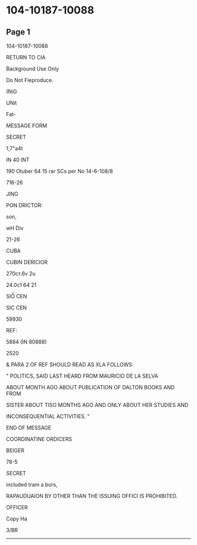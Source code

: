 # 104-10187-10088

## Page 1

104-10187-10088

RETURN TO CIA

Background Use Only

Do Not Fieproduce.

(NiG

UNit

Fat-

MESSAGE FORM

SECRET

1,7"a4t

IN 40 INT

190 Otuber 64 15 rar SCs per No 14-6-108/8

716-26

JING

PON DRICTOR:

son,

wH Div

21-26

CUBA

CUBIN DERICIOR

270cт.6v 2u

24.0c1 64 21

SIỐ CEN

SIC CEN

59930

REF:

5884 (IN 80888)

2520

& PARA 2 OF REF SHOULD READ AS XLA FOLLOWS:

" POLITICS, SAID LAST HEARD FROM MAURICIO DE LA SELVA

ABOUT MONTH AGO ABOUT PUBLICATION OF DALTON BOOKS AND FROM

SISTER ABOUT TISO MONTHS AGO AND ONLY ABOUT HER STUDIES AND

INCONSEQUENTIAL ACTIVITIES. "

END OF MESSAGE

COORDINATINE ORDICERS

BEIGER

78-5

SECRET

included tram a bors,

RAPAUDUAION BY OTHER THAN THE ISSUING OFFICI IS PROHIBITED.

OFFICER

Copy Ha

3/BR

---

